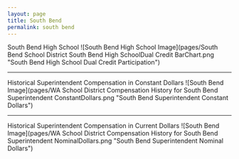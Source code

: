 ```yaml
---
layout: page
title: South Bend
permalink: south bend
---
```



South Bend High School
![South Bend High School Image](pages/South Bend School District South Bend High SchoolDual Credit BarChart.png "South Bend High School Dual Credit Participation")

___

Historical Superintendent Compensation in Constant Dollars
![South Bend Image](pages/WA School District Compensation History for South Bend Superintendent ConstantDollars.png "South Bend Superintendent Constant Dollars")

___

Historical Superintendent Compensation in Current Dollars
![South Bend Image](pages/WA School District Compensation History for South Bend Superintendent NominalDollars.png "South Bend Superintendent Nominal Dollars")